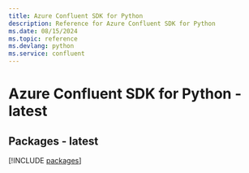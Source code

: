 ```yaml
---
title: Azure Confluent SDK for Python
description: Reference for Azure Confluent SDK for Python
ms.date: 08/15/2024
ms.topic: reference
ms.devlang: python
ms.service: confluent
---
```

# Azure Confluent SDK for Python - latest
## Packages - latest
[!INCLUDE [packages](confluent-index.md)]
